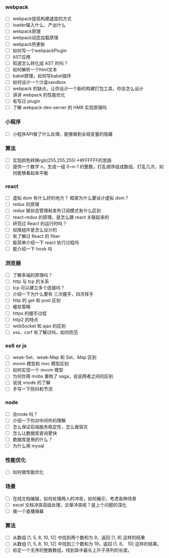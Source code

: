 ### webpack
- [ ] webpack提高构建速度的方式
- [ ] loader输入什么、产出什么
- [ ] webpack原理
- [ ] webpack动态加载原理
- [ ] webpack热更新
- [ ] 如何写一个webpackPlugin
- [ ] AST应用
- [ ] 知道怎么转化成 AST 的吗？
- [ ] 如何解析一个html文本
- [ ] babel原理，如何写babel插件
- [ ] 如何设计一个沙盒sandbox
- [ ] webpack 的缺点，让你设计⼀个新的构建打包⼯具，你会怎么设计
- [ ] 讲讲 webpack 的性能优化
- [ ] 有写过 plugin
- [ ] 了解 webpack-dev-server 的 HMR 实现原理吗

### 小程序
- [ ] 小程序API做了什么处理，能够做到全局变量的隐藏

### 算法
- [ ] 实现颜色转换rgb(255,255,255)->#FFFFFF的思路
- [ ] 提供⼀个数字 n，⽣成⼀组 0~n-1 的整数，打乱顺序组成数组，打乱⼏次，如何能够看起来平衡

### react
- [ ] 虚拟 dom 有什么好的地⽅？ 框架为什么要设计虚拟 dom？
- [ ] redux 的原理
- [ ] redux 做状态管理和发布订阅模式有什么区别
- [ ] react-redux 的原理，是怎么跟 react 关联起来的
- [ ] 研究过 React 的运行时吗？
- [ ] 权限组件是怎么设计的
- [ ] 有了解过 React 的 fiber
- [ ] 能简单介绍一下 react 执行过程吗
- [ ] 能介绍一下 hook 吗

### 浏览器
- [ ] 了解多端的原理吗？
- [ ] http 与 tcp 的关系
- [ ] tcp 可以建立多个连接吗？
- [ ] 介绍一下为什么要有 三次握手，四次挥手
- [ ] http 的 get 和 post 区别
- [ ] 缓存策略
- [ ] https 的握手过程
- [ ] http2 的特点
- [ ] webSocket 和 ajax 的区别
- [ ] xss、csrf 有了解过吗，如何防范

### es6 or js

- [ ] weak-Set、weak-Map 和 Set、Map 区别
- [ ] mvvm 模型和 mvc 模型区别
- [ ] 如何实现一个 mvvm 模型
- [ ] 为何你用 mobx 重构了 saga，说说两者之间的区别
- [ ] 说说 vnode 的了解
- [ ] 手写一下防抖和节流

### node
- [ ] 会node 吗？
- [ ] 介绍一下你对中间件的理解
- [ ] 怎么保证后端服务稳定性，怎么做容灾
- [ ] 怎么让数据库查询更快
- [ ] 数据库是用的什么？
- [ ] 为什么用 mysql

### 性能优化
- [ ] 如何做性能优化


### 场景
- [ ] 在线⽂档编辑，如何处理两⼈的冲突，如何展⽰，考虑各种场景
- [ ] excel ⽂档冲突⾼级处理，⽂章冲突呢？是上个问题的深化
- [ ] 做一个直播弹幕

### 算法
- [ ] 从数组 [1, 5, 8, 10, 12] 中找到两个数和为 9，返回 [1, 8] 这样的结果
- [ ] 从数组 [1, 5, 8, 10, 12] 中找到三个数和为 19，返回 [1, 8， 10] 这样的结果。
- [ ] 给定⼀个⽆序的整数数组，找到其中最长上升⼦序列的长度。
